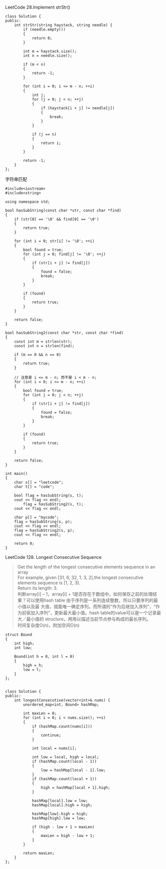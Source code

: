 LeetCode 28.Implement strStr()

```
class Solution {
public:
	int strStr(string haystack, string needle) {
		if (needle.empty())
		{
			return 0;
		}

		int m = haystack.size();
		int n = needle.size();

		if (m < n)
		{
			return -1;
		}

		for (int i = 0; i <= m - n; ++i)
		{
			int j;
			for (j = 0; j < n; ++j)
			{
				if (haystack[i + j] != needle[j])
				{
					break;
				}		
			}

			if (j == n)
			{
				return i;
			}
		}

		return -1;
	}
};
```

字符串匹配

```
#include<iostream>  
#include<string>

using namespace std;

bool hasSubString(const char *str, const char *find)
{
	if (str[0] == '\0' && find[0] == '\0')
	{
		return true;
	}

	for (int i = 0; str[i] != '\0'; ++i)
	{
		bool found = true;
		for (int j = 0; find[j] != '\0'; ++j)
		{
			if (str[i + j] != find[j])
			{
				found = false;
				break;
			}
		}

		if (found)
		{
			return true;
		}
	}

	return false;
}

bool hasSubString2(const char *str, const char *find)
{
	const int m = strlen(str);
	const int n = strlen(find);

	if (m == 0 && n == 0)
	{
		return true;
	}

	// 注意是 i <= m - n; 而不是 i < m - n;
	for (int i = 0; i <= m - n; ++i)
	{
		bool found = true;
		for (int j = 0; j < n; ++j)
		{
			if (str[i + j] != find[j])
			{
				found = false;
				break;
			}
		}

		if (found)
		{
			return true;
		}
	}

	return false;
}

int main()
{
	char s[] = "leetcode";
	char t[] = "code";

	bool flag = hasSubString(s, t);
	cout << flag << endl;
    	flag = hasSubString2(s, t);
	cout << flag << endl;

	char p[] = "mycode";
	flag = hasSubString(s, p);
	cout << flag << endl;
	flag = hasSubString2(s, p);
	cout << flag << endl;

	return 0;
}
```



LeetCode 128. Longest Consecutive Sequence
>Get the length of the longest consecutive elements sequence in an array  
For example, given [31, 6, 32, 1, 3, 2],the longest consecutive elements sequence is [1, 2, 3].   
Return its length: 3.  
判断array[i] – 1，array[i] + 1是否存在于数组中。如何保存之前的处理结果？可以使用hash table 由于序列是一系列连续整数，所以只要序列的最小值以及最
大值，就能唯一确定序列。而所谓的“作为后继加入序列”，“作为前驱加入序列”，更新最大最小值。hash table的value可以是一个记录最大／最小值的
structure，⽤用以描述当前节点参与构成的最长序列。  
时间复杂度O(n)，附加空间O(n)


```
struct Bound
{
	int high;
	int low;

	Bound(int h = 0, int l = 0)
	{
		high = h;
		low = l;
	}
};


class Solution {
public:
    int longestConsecutive(vector<int>& nums) {
        unordered_map<int, Bound> hashMap;

        int maxLen = 0;
        for (int i = 0; i < nums.size(); ++i)
        {
        	if (hashMap.count(nums[i]))
        	{
        		continue;
        	}

        	int local = nums[i];

        	int low = local, high = local;
        	if (hashMap.count(local - 1))
        	{
        		low = hashMap[local - 1].low;
        	}
        	if (hashMap.count(local + 1))
        	{
        		high = hashMap[local + 1].high;
        	}

        	hashMap[local].low = low;
        	hashMap[local].high = high;

        	hashMap[low].high = high;
        	hashMap[high].low = low;

        	if (high - low + 1 > maxLen)
        	{
        		maxLen = high - low + 1;
        	}
        }

        return maxLen;
    }
};
```
